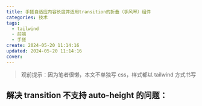 ```yaml
---
title: 手搓自适应内容长度并适用transition的折叠（手风琴）组件
categories: 技术
tags:
  - tailwind
  - 前端
  - 手搓
create: 2024-05-20 11:14:16
updated: 2024-05-20 11:14:16
cover:
---
```

> 观前提示：因为笔者很懒，本文不单独写 css，样式都以 tailwind 方式书写

## 解决 transition 不支持 auto-height 的问题：